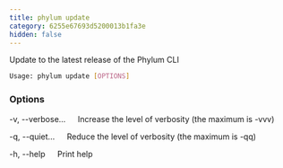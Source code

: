 ```yaml
---
title: phylum update
category: 6255e67693d5200013b1fa3e
hidden: false
---
```


Update to the latest release of the Phylum CLI

```sh
Usage: phylum update [OPTIONS]
```

### Options

-v, --verbose...
&emsp; Increase the level of verbosity (the maximum is -vvv)

-q, --quiet...
&emsp; Reduce the level of verbosity (the maximum is -qq)

-h, --help
&emsp; Print help
